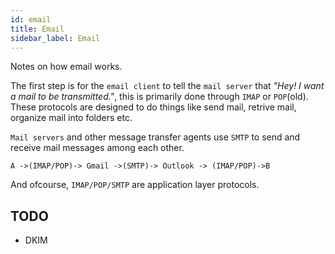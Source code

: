 ```yaml
---
id: email
title: Email
sidebar_label: Email
---
```


Notes on how email works.

The first step is for the `email client` to tell the `mail server` that _"Hey! I want a mail to be transmitted."_, this is primarily done through `IMAP` or `POP`(old). These protocols are designed to do things like send mail, retrive mail, organize mail into folders etc.

`Mail servers` and other message transfer agents use `SMTP` to send and receive mail messages among each other.

```
A ->(IMAP/POP)-> Gmail ->(SMTP)-> Outlook -> (IMAP/POP)->B
```

And ofcourse, `IMAP/POP/SMTP` are application layer protocols.

## TODO

- DKIM
